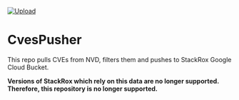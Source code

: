 [![Upload](https://github.com/stackrox/k8s-istio-cve-pusher/actions/workflows/upload.yml/badge.svg)](https://github.com/stackrox/k8s-istio-cve-pusher/actions/workflows/upload.yml)

# CvesPusher
This repo pulls CVEs from NVD, filters them and pushes to StackRox Google Cloud Bucket. 

**Versions of StackRox which rely on this data are no longer supported. Therefore, this repository is no longer supported.**
